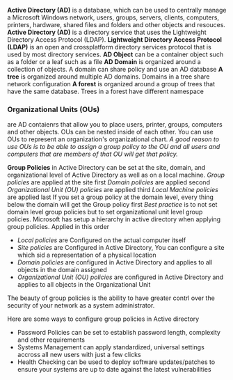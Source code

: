 **Active Directory (AD)** is a database, which can be used to centrally manage a Microsoft Windows network, users, groups, servers, clients, computers, printers, hardware, shared files and folders and other objects and resouces. 
**Active Directory (AD)** is a directory service that uses the Lightweight Directory Access Protocol (LDAP).
**Lightweight Directory Access Protocol (LDAP)** is an open and crossplatform directory services protocol that is used by most directory services.
**AD Object** can be a container object such as a folder or a leaf such as a file
**AD Domain** is organized around a collection of objects. A domain can share policy and use an AD database
**A tree** is organized around multiple AD domains. Domains in a tree share network configuration
**A forest** is organized around a group of trees that have the same database. Trees in a forest have different namespace
### **Organizational Units (OUs)**
are AD contaienrs that allow you to place users, printer, groups, computers and other objects. OUs can be nested inside of each other. You can use OUs to represent an organization's organizational chart. *A good reason to use OUs is to be able to assign a group policy to the OU and all users and computers that are members of that OU will get that policy.*

**Group Policies** in Active Directory can be set at the site, domain, and organizational level of Active Directory as well as on a local machine. 
_Group policies_ are applied at the site first
_Domain policies_ are applied second
_Organizational Unit (OU) policies_ are applied third
_Local Machine policies_ are applied last
If you set a group policy at the domain level, every thing below the domain will get the Group policy first
	_Best practice_ is to not set domain level group policies but to set organizational unit level group policies. Microsoft has setup a hierarchy in active directory when applying group policies. Applied in this order 
* _Local policies_ are Configured on the actual computer itself
* _Site policies_ are Configured in Active Directory, You can configure a site which sid a representation of a physical location
* _Domain policies_ are configured in Active Directory and applies to all objects in the domain assigned
* _Organizational Unit (OU) policies_ are configured in Active Directory and applies to all objects in the Organizational Unit

The beauty of group policies is the ability to have greater contrl over the security of your network as a system administrator. 

Here are some ways to configure group policies in Active directory
* Password Policies can be set to establish password length, complexity and other requirements
* Systems Management can apply standardized, universal settings accross all new users with just a few clicks
* Health Checking can be used to deploy software updates/patches to ensure your systems are up to date against the latest vulnerabilities
